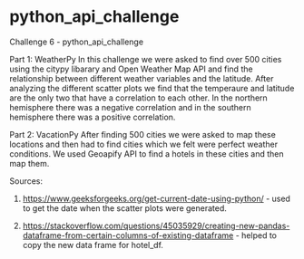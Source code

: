 # python_api_challenge
Challenge 6 - python_api_challenge

Part 1: WeatherPy
In this challenge we were asked to find over 500 cities using the citypy libarary and Open Weather Map API and find the relationship between different weather variables and the latitude. After analyzing the different scatter plots we find that the temperaure and latitude are the only two that have a correlation to each other. In the northern hemisphere there was a negative correlation and in the southern hemisphere there was a positive correlation. 

Part 2: VacationPy
After finding 500 cities we were asked to map these locations and then had to find cities which we felt were perfect weather conditions. We used Geoapify API to find a hotels in these cities and then map them. 


Sources:

1. https://www.geeksforgeeks.org/get-current-date-using-python/ - used to get the date when the scatter plots were generated.

1. https://stackoverflow.com/questions/45035929/creating-new-pandas-dataframe-from-certain-columns-of-existing-dataframe - helped to copy the new data frame for hotel_df. 

